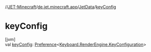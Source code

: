 //[JET-Minecraft](../../../index.md)/[de.jet.minecraft.app](../index.md)/[JetData](index.md)/[keyConfig](key-config.md)

# keyConfig

[jvm]\
val [keyConfig](key-config.md): [Preference](../../de.jet.minecraft.tool.data/-preference/index.md)&lt;[Keyboard.RenderEngine.KeyConfiguration](../../de.jet.minecraft.tool.input/-keyboard/-render-engine/-key-configuration/index.md)&gt;
